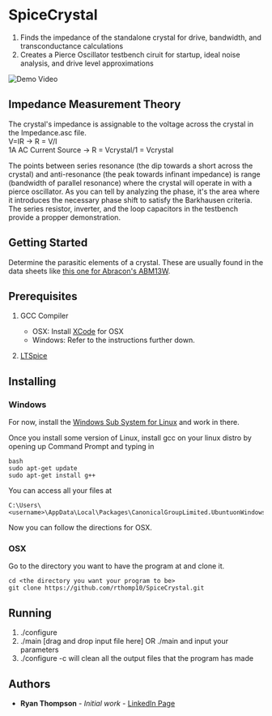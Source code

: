 # SpiceCrystal
1. Finds the impedance of the standalone crystal for drive, bandwidth, and transconductance calculations  
2. Creates a Pierce Oscillator testbench ciruit for startup, ideal noise analysis, and drive level approximations

![Demo Video](example.gif)

## Impedance Measurement Theory
The crystal's impedance is assignable to the voltage across the crystal in the Impedance.asc file.  
V=IR -> R = V/I  
1A AC Current Source -> R = Vcrystal/1 = Vcrystal  

The points between series resonance (the dip towards a short across the crystal) and anti-resonance (the peak towards infinant impedance) is range (bandwidth of parallel resonance) where the crystal will operate in with a pierce oscillator. As you can tell by analyzing the phase, it's the area where it introduces the necessary phase shift to satisfy the Barkhausen criteria. The series resistor, inverter, and the loop capacitors in the testbench provide a propper demonstration.

## Getting Started

Determine the parasitic elements of a crystal. These are usually found in the data sheets like [this one for Abracon's ABM13W](https://abracon.com/datasheets/ABM13W.pdf). 

## Prerequisites

1. GCC Compiler   
   - OSX: Install [XCode](https://developer.apple.com/xcode/) for OSX  
   - Windows: Refer to the instructions further down.

2. [LTSpice](https://www.analog.com/en/design-center/design-tools-and-calculators/ltspice-simulator.html)


## Installing

### Windows

For now, install the [Windows Sub System for Linux](https://docs.microsoft.com/en-us/windows/wsl/install-win10) and work in there.

Once you install some version of Linux, install gcc on your linux distro by opening up Command Prompt and typing in
```
bash
sudo apt-get update
sudo apt-get install g++
```

You can access all your files at 
```
C:\Users\<username>\AppData\Local\Packages\CanonicalGroupLimited.UbuntuonWindows_79rhkp1fndgsc\LocalState 
```
Now you can follow the directions for OSX.

### OSX
Go to the directory you want to have the program at and clone it.
```
cd <the directory you want your program to be>
git clone https://github.com/rthomp10/SpiceCrystal.git
```

## Running

1. ./configure
2. ./main [drag and drop input file here] OR ./main and input your parameters  
3. ./configure -c will clean all the output files that the program has made

## Authors

* **Ryan Thompson** - *Initial work* - [LinkedIn Page](https://www.linkedin.com/in/rthomp10/)
